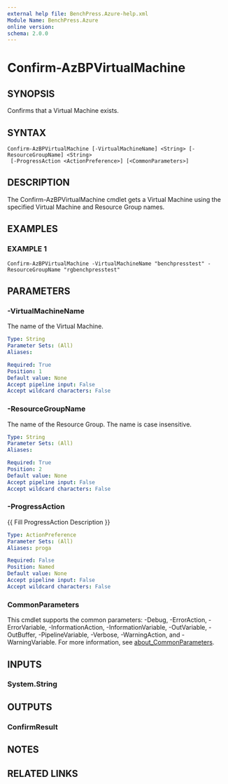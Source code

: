 ```yaml
---
external help file: BenchPress.Azure-help.xml
Module Name: BenchPress.Azure
online version:
schema: 2.0.0
---
```


# Confirm-AzBPVirtualMachine

## SYNOPSIS
Confirms that a Virtual Machine exists.

## SYNTAX

```
Confirm-AzBPVirtualMachine [-VirtualMachineName] <String> [-ResourceGroupName] <String>
 [-ProgressAction <ActionPreference>] [<CommonParameters>]
```

## DESCRIPTION
The Confirm-AzBPVirtualMachine cmdlet gets a Virtual Machine using the specified Virtual Machine and
Resource Group names.

## EXAMPLES

### EXAMPLE 1
```
Confirm-AzBPVirtualMachine -VirtualMachineName "benchpresstest" -ResourceGroupName "rgbenchpresstest"
```

## PARAMETERS

### -VirtualMachineName
The name of the Virtual Machine.

```yaml
Type: String
Parameter Sets: (All)
Aliases:

Required: True
Position: 1
Default value: None
Accept pipeline input: False
Accept wildcard characters: False
```

### -ResourceGroupName
The name of the Resource Group.
The name is case insensitive.

```yaml
Type: String
Parameter Sets: (All)
Aliases:

Required: True
Position: 2
Default value: None
Accept pipeline input: False
Accept wildcard characters: False
```

### -ProgressAction
{{ Fill ProgressAction Description }}

```yaml
Type: ActionPreference
Parameter Sets: (All)
Aliases: proga

Required: False
Position: Named
Default value: None
Accept pipeline input: False
Accept wildcard characters: False
```

### CommonParameters
This cmdlet supports the common parameters: -Debug, -ErrorAction, -ErrorVariable, -InformationAction, -InformationVariable, -OutVariable, -OutBuffer, -PipelineVariable, -Verbose, -WarningAction, and -WarningVariable. For more information, see [about_CommonParameters](http://go.microsoft.com/fwlink/?LinkID=113216).

## INPUTS

### System.String
## OUTPUTS

### ConfirmResult
## NOTES

## RELATED LINKS
